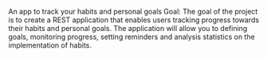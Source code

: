 An app to track your habits and personal goals
Goal:
The goal of the project is to create a REST application that enables users
tracking progress towards their habits and personal goals. The application will allow you to
defining goals, monitoring progress, setting reminders and analysis
statistics on the implementation of habits.
